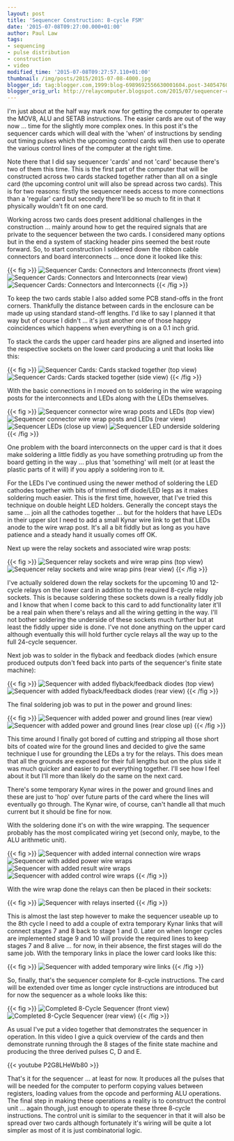 ```yaml
---
layout: post
title: 'Sequencer Construction: 8-cycle FSM'
date: '2015-07-08T09:27:00.000+01:00'
author: Paul Law
tags:
- sequencing
- pulse distribution
- construction
- video
modified_time: '2015-07-08T09:27:57.110+01:00'
thumbnail: /img/posts/2015/2015-07-08-4000.jpg
blogger_id: tag:blogger.com,1999:blog-6989692556630001604.post-3405476013330306273
blogger_orig_url: http://relaycomputer.blogspot.com/2015/07/sequencer-construction-8-cycle-fsm.html
---
```


I'm just about at the half 
way mark now for getting the computer to operate the MOV8, ALU and SETAB 
instructions. The easier cards are out of the way now ... time for the 
slightly more complex ones. In this post it's the sequencer cards which will 
deal with the 'when' of instructions by sending out timing pulses which the 
upcoming control cards will then use to operate the various control lines of 
the computer at the right time.

Note there that I did say sequencer 
'cards' and not 'card' because there's two of them this time. This is the 
first part of the computer that will be constructed across two cards stacked 
together rather than all on a single card (the upcoming control unit will also 
be spread across two cards). This is for two reasons: firstly the sequencer 
needs access to more connections than a 'regular' card but secondly there'll 
be so much to fit in that it physically wouldn't fit on one card.

Working across two cards does present additional challenges in the 
construction ... mainly around how to get the required signals that are 
private to the sequencer between the two cards. I considered many options but 
in the end a system of stacking header pins seemed the best route forward. So, 
to start construction I soldered down the ribbon cable connectors and board 
interconnects ... once done it looked like this:

{{< fig >}}
![Sequencer Cards: Connectors and Interconnects (front view)](/img/posts/2015/2015-07-08-0000.jpg)
![Sequencer Cards: Connectors and Interconnects (rear view)](/img/posts/2015/2015-07-08-0001.jpg)
![Sequencer Cards: Connectors and Interconnects](/img/posts/2015/2015-07-08-0002.jpg)
{{< /fig >}}

To keep the two cards stable I also added some PCB 
stand-offs in the front corners. Thankfully the distance between cards in the 
enclosure can be made up using standard stand-off lengths. I'd like to say I 
planned it that way but of course I didn't ... it's just another one of those 
happy coincidences which happens when everything is on a 0.1 inch grid.

To stack the cards the upper card header pins are aligned and inserted 
into the respective sockets on the lower card producing a unit that looks like 
this:

{{< fig >}}
![Sequencer Cards: Cards stacked together (top view)](/img/posts/2015/2015-07-08-0003.jpg)
![Sequencer Cards: Cards stacked together (side view)](/img/posts/2015/2015-07-08-0004.jpg)
{{< /fig >}}

With the basic connections in I moved on to soldering 
in the wire wrapping posts for the interconnects and LEDs along with the LEDs 
themselves.

{{< fig >}}
![Sequencer connector wire wrap posts and LEDs (top view)](/img/posts/2015/2015-07-08-0005.jpg)
![Sequencer connector wire wrap posts and LEDs (rear view)](/img/posts/2015/2015-07-08-0006.jpg)
![Sequencer LEDs (close up view)](/img/posts/2015/2015-07-08-0007.jpg)
![Sequencer LED underside soldering](/img/posts/2015/2015-07-08-0008.jpg)
{{< /fig >}}

One problem with the board interconnects on the upper card is that 
it does make soldering a little fiddly as you have something protruding up 
from the board getting in the way ... plus that 'something' will melt (or at 
least the plastic parts of it will) if you apply a soldering iron to it.

For the LEDs I've continued using the newer method of soldering the 
LED cathodes together with bits of trimmed off diode/LED legs as it makes 
soldering much easier. This is the first time, however, that I've tried this 
technique on double height LED holders. Generally the concept stays the same 
... join all the cathodes together ... but for the holders that have LEDs in 
their upper slot I need to add a small Kynar wire link to get that LEDs anode 
to the wire wrap post. It's all a bit fiddly but as long as you have patience 
and a steady hand it usually comes off OK.

Next up were the relay 
sockets and associated wire wrap posts:

{{< fig >}}
![Sequencer relay sockets and wire wrap pins (top view)](/img/posts/2015/2015-07-08-0009.jpg)
![Sequencer relay sockets and wire wrap pins (rear view)](/img/posts/2015/2015-07-08-0010.jpg)
{{< /fig >}}

I've actually soldered down the relay sockets 
for the upcoming 10 and 12-cycle relays on the lower card in addition to the 
required 8-cycle relay sockets. This is because soldering these sockets down 
is a really fiddly job and I know that when I come back to this card to add 
functionality later it'll be a real pain when there's relays and all the 
wiring getting in the way. I'll not bother soldering the underside of these 
sockets much further but at least the fiddly upper side is done. I've not done 
anything on the upper card although eventually this will hold further cycle 
relays all the way up to the full 24-cycle sequencer.

Next job was 
to solder in the flyback and feedback diodes (which ensure produced outputs 
don't feed back into parts of the sequencer's finite state machine):

{{< fig >}}
![Sequencer with added flyback/feedback diodes (top view)](/img/posts/2015/2015-07-08-0011.jpg)
![Sequencer with added flyback/feedback diodes (rear view)](/img/posts/2015/2015-07-08-0012.jpg)
{{< /fig >}}

The final soldering job was to put in the 
power and ground lines:

{{< fig >}}
![Sequencer with added power and ground lines (rear view)](/img/posts/2015/2015-07-08-0013.jpg)
![Sequencer with added power and ground lines (rear close up)](/img/posts/2015/2015-07-08-0014.jpg)
{{< /fig >}}

This time around I finally got bored of 
cutting and stripping all those short bits of coated wire for the ground lines 
and decided to give the same technique I use for grounding the LEDs a try for 
the relays. This does mean that all the grounds are exposed for their full 
lengths but on the plus side it was much quicker and easier to put everything 
together. I'll see how I feel about it but I'll more than likely do the same 
on the next card.

There's some temporary Kynar wires in the power 
and ground lines and these are just to 'hop' over future parts of the card 
where the lines will eventually go through. The Kynar wire, of course, can't 
handle all that much current but it should be fine for now.

With 
the soldering done it's on with the wire wrapping. The sequencer probably has 
the most complicated wiring yet (second only, maybe, to the ALU arithmetic 
unit).

{{< fig >}}
![Sequencer with added internal connection wire wraps](/img/posts/2015/2015-07-08-0015.jpg)
![Sequencer with added power wire wraps](/img/posts/2015/2015-07-08-0016.jpg)
![Sequencer with added result wire wraps](/img/posts/2015/2015-07-08-0017.jpg)
![Sequencer with added control wire wraps](/img/posts/2015/2015-07-08-0018.jpg)
{{< /fig >}}

With the wire wrap done the relays can then be placed in their 
sockets: 

{{< fig >}}
![Sequencer with relays inserted](/img/posts/2015/2015-07-08-0019.jpg)
{{< /fig >}}

This is almost the last step however to make the sequencer useable 
up to the 8th cycle I need to add a couple of extra temporary Kynar links that 
will connect stages 7 and 8 back to stage 1 and 0. Later on when longer cycles 
are implemented stage 9 and 10 will provide the required lines to keep stages 
7 and 8 alive ... for now, in their absence, the first stages will do the same 
job. With the temporary links in place the lower card looks like this:

{{< fig >}}
![Sequencer with added temporary wire links](/img/posts/2015/2015-07-08-0020.jpg)
{{< /fig >}}

So, finally, that's the sequencer complete for 8-cycle 
instructions. The card will be extended over time as longer cycle instructions 
are introduced but for now the sequencer as a whole looks like this:

{{< fig >}}
![Completed 8-Cycle Sequencer (front view)](/img/posts/2015/2015-07-08-0021.jpg)
![Completed 8-Cycle Sequencer (rear view)](/img/posts/2015/2015-07-08-0022.jpg)
{{< /fig >}}

As usual I've put a video together that demonstrates the sequencer 
in operation. In this video I give a quick overview of the cards and then 
demonstrate running through the 8 stages of the finite state machine and 
producing the three derived pulses C, D and E.

{{< youtube P2G8LHeWb80 >}}

That's it for the sequencer ... at least for 
now. It produces all the pulses that will be needed for the computer to 
perform copying values between registers, loading values from the opcode and 
performing ALU operations. The final step in making these operations a reality 
is to construct the control unit ... again though, just enough to operate 
these three 8-cycle instructions. The control unit is similar to the sequencer 
in that it will also be spread over two cards although fortunately it's wiring 
will be quite a lot simpler as most of it is just combinatorial logic. 
